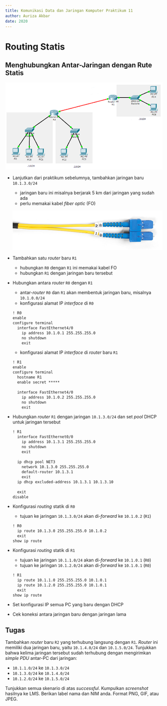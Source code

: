 ```yaml
---
title: Komunikasi Data dan Jaringan Komputer Praktikum 11
author: Auriza Akbar
date: 2020
---
```


# Routing Statis

## Menghubungkan Antar-Jaringan dengan Rute Statis

![*Router* untuk menghubungkan jaringan lain dengan rute statis](etc/11/static.png)

- Lanjutkan dari praktikum sebelumnya, tambahkan jaringan baru `10.1.3.0/24`
    - jaringan baru ini misalnya berjarak 5 km dari jaringan yang sudah ada
    - perlu memakai kabel *fiber optic* (FO)

    ![Kabel *fiber optic single-mode*](etc/11/fo2.jpg)

- Tambahkan satu *router* baru `R1`
    - hubungkan `R0` dengan `R1` ini memakai kabel FO
    - hubungkan `R1` dengan jaringan baru tersebut

- Hubungkan antara *router* `R0` dengan `R1`
    - antar-*router* `R0` dan `R1` akan membentuk jaringan baru, misalnya `10.1.0.0/24`
    - konfigurasi alamat IP *interface* di `R0`

    ```
    ! R0
    enable
    configure terminal
      interface FastEthernet4/0
        ip address 10.1.0.1 255.255.255.0
        no shutdown
        exit
    ```

    - konfigurasi alamat IP *interface* di *router* baru `R1`

    ```
    ! R1
    enable
    configure terminal
      hostname R1
      enable secret *****

      interface FastEthernet4/0
        ip address 10.1.0.2 255.255.255.0
        no shutdown
        exit
    ```

- Hubungkan *router* `R1` dengan jaringan `10.1.3.0/24` dan set *pool* DHCP untuk jaringan tersebut

    ```
    ! R1
      interface FastEthernet0/0
        ip address 10.1.3.1 255.255.255.0
        no shutdown
        exit

      ip dhcp pool NET3
        network 10.1.3.0 255.255.255.0
        default-router 10.1.3.1
        exit
      ip dhcp excluded-address 10.1.3.1 10.1.3.10

      exit
    disable
    ```

- Konfigurasi *routing* statik di `R0`
    - tujuan ke jaringan `10.1.3.0/24` akan di-*forward* ke `10.1.0.2` (`R1`)

    ```
    ! R0
      ip route 10.1.3.0 255.255.255.0 10.1.0.2
      exit
    show ip route
    ```

- Konfigurasi *routing* statik di `R1`
    - tujuan ke jaringan `10.1.1.0/24` akan di-*forward* ke `10.1.0.1` (`R0`)
    - tujuan ke jaringan `10.1.2.0/24` akan di-*forward* ke `10.1.0.1` (`R0`)

    ```
    ! R1
      ip route 10.1.1.0 255.255.255.0 10.1.0.1
      ip route 10.1.2.0 255.255.255.0 10.1.0.1
      exit
    show ip route
    ```

- Set konfigurasi IP semua PC yang baru dengan DHCP
- Cek koneksi antara jaringan baru dengan jaringan lama


## Tugas

Tambahkan *router* baru `R2` yang terhubung langsung dengan `R1`.
*Router* ini memiliki dua jaringan baru, yaitu `10.1.4.0/24` dan `10.1.5.0/24`.
Tunjukkan bahwa kelima jaringan tersebut sudah terhubung dengan mengirimkan *simple PDU* antar-PC dari jaringan:

- `10.1.1.0/24` ke `10.1.3.0/24`
- `10.1.3.0/24` ke `10.1.4.0/24`
- `10.1.2.0/24` ke `10.1.5.0/24`

Tunjukkan semua skenario di atas *successful*.
Kumpulkan _screenshot_ hasilnya ke LMS.
Berikan label nama dan NIM anda.
Format PNG, GIF, atau JPEG.
